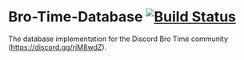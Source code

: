 # Bro-Time-Database [![Build Status](https://travis-ci.org/Bro-Time/Bro-Time-Database.svg?branch=master)](https://travis-ci.org/Bro-Time/Bro-Time-Database)
The database implementation for the Discord Bro Time community (https://discord.gg/rjM8wdZ).
